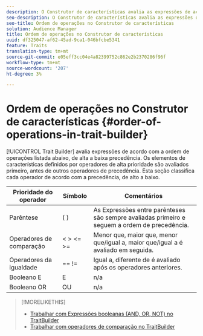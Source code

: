 ```yaml
---
description: O Construtor de características avalia as expressões de acordo com a ordem de operações listada abaixo, de alta a baixa precedência. Os elementos de características definidos por operadores de alta prioridade são avaliados primeiro, antes de outros operadores de precedência. Esta seção classifica cada operador de acordo com a precedência, de alto a baixo.
seo-description: O Construtor de características avalia as expressões de acordo com a ordem de operações listada abaixo, de alta a baixa precedência. Os elementos de características definidos por operadores de alta prioridade são avaliados primeiro, antes de outros operadores de precedência. Esta seção classifica cada operador de acordo com a precedência, de alto a baixo.
seo-title: Ordem de operações no Construtor de características
solution: Audience Manager
title: Ordem de operações no Construtor de características
uuid: df325047-af62-45ad-9ca1-046bfcbe5341
feature: Traits
translation-type: tm+mt
source-git-commit: e05eff3cc04e4a82399752c862e2b2370286f96f
workflow-type: tm+mt
source-wordcount: '207'
ht-degree: 3%

---
```



# Ordem de operações no Construtor de características {#order-of-operations-in-trait-builder}

[!UICONTROL Trait Builder] avalia expressões de acordo com a ordem de operações listada abaixo, de alta a baixa precedência. Os elementos de características definidos por operadores de alta prioridade são avaliados primeiro, antes de outros operadores de precedência. Esta seção classifica cada operador de acordo com a precedência, de alto a baixo.

<!-- c_tb_operator_precedence.xml -->

<table id="table_F0FA45B652C7464B90D35526817110FF"> 
 <thead> 
  <tr> 
   <th colname="col1" class="entry"> Prioridade do operador </th> 
   <th colname="col2" class="entry"> Símbolo </th> 
   <th colname="col3" class="entry"> Comentários </th> 
  </tr> 
 </thead>
 <tbody> 
  <tr> 
   <td colname="col1"> Parêntese </td> 
   <td colname="col2"> ( ) </td> 
   <td colname="col3"> As Expressões entre parênteses são sempre avaliadas primeiro e seguem a ordem de precedência. </td> 
  </tr> 
  <tr> 
   <td colname="col1"> Operadores de comparação </td> 
   <td colname="col2"> &lt; &gt; &lt;= &gt;= </td> 
   <td colname="col3"> Menor que, maior que, menor que/igual a, maior que/igual a é avaliado em seguida. </td> 
  </tr> 
  <tr> 
   <td colname="col1"> Operadores da igualdade </td> 
   <td colname="col2"> == != </td> 
   <td colname="col3"> Igual a, diferente de é avaliado após os operadores anteriores. </td> 
  </tr> 
  <tr> 
   <td colname="col1">Booleano <span class="wintitle"> E</span> </td> 
   <td colname="col2"><span class="wintitle"> E</span> </td> 
   <td colname="col3" morerows="1"> n/a </td> 
  </tr> 
  <tr> 
   <td colname="col1">Booleano <span class="wintitle"> OR</span> </td> 
   <td colname="col2"><span class="wintitle"> OU</span> </td> 
   <td colname="col3" morerows="1"> n/a </td> 
  </tr> 
 </tbody>
</table>

>[!MORELIKETHIS]
>
>* [Trabalhar com Expressões booleanas (AND, OR, NOT) no TraitBuilder](../../reference/boolean-expressions-tsb.md)
>* [Trabalhar com operadores de comparação no TraitBuilder](../../features/traits/trait-comparison-operators.md)

